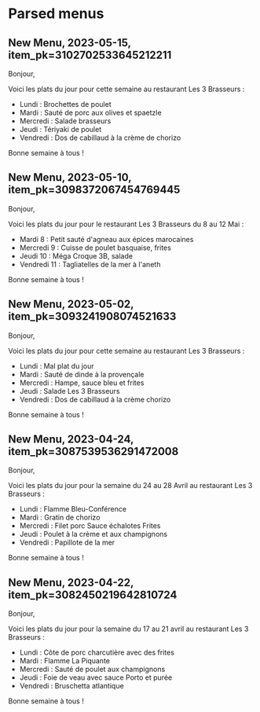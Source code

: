 # Parsed menus
## New Menu, 2023-05-15, item_pk=3102702533645212211
Bonjour,

Voici les plats du jour pour cette semaine au restaurant Les 3 Brasseurs :

- Lundi : Brochettes de poulet
- Mardi : Sauté de porc aux olives et spaetzle
- Mercredi : Salade brasseurs
- Jeudi : Tériyaki de poulet
- Vendredi : Dos de cabillaud à la crème de chorizo

Bonne semaine à tous !
## New Menu, 2023-05-10, item_pk=3098372067454769445
Bonjour,

Voici les plats du jour pour le restaurant Les 3 Brasseurs du 8 au 12 Mai :

- Mardi 8 : Petit sauté d'agneau aux épices marocaines
- Mercredi 9 : Cuisse de poulet basquaise, frites
- Jeudi 10 : Méga Croque 3B, salade
- Vendredi 11 : Tagliatelles de la mer à l'aneth

Bonne semaine à tous !
## New Menu, 2023-05-02, item_pk=3093241908074521633
Bonjour,

Voici les plats du jour pour cette semaine au restaurant Les 3 Brasseurs :

- Lundi : Mal plat du jour
- Mardi : Sauté de dinde à la provençale
- Mercredi : Hampe, sauce bleu et frites
- Jeudi : Salade Les 3 Brasseurs
- Vendredi : Dos de cabillaud à la crème chorizo

Bonne semaine à tous !
## New Menu, 2023-04-24, item_pk=3087539536291472008
Bonjour,

Voici les plats du jour pour la semaine du 24 au 28 Avril au restaurant Les 3 Brasseurs :

- Lundi : Flamme Bleu-Conférence
- Mardi : Gratin de chorizo
- Mercredi : Filet porc Sauce échalotes Frites
- Jeudi : Poulet à la crème et aux champignons
- Vendredi : Papillote de la mer

Bonne semaine à tous !
## New Menu, 2023-04-22, item_pk=3082450219642810724
Bonjour,

Voici les plats du jour pour la semaine du 17 au 21 avril au restaurant Les 3 Brasseurs :

- Lundi : Côte de porc charcutière avec des frites
- Mardi : Flamme La Piquante
- Mercredi : Sauté de poulet aux champignons
- Jeudi : Foie de veau avec sauce Porto et purée
- Vendredi : Bruschetta atlantique

Bonne semaine à tous !
